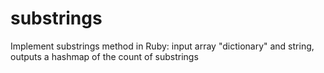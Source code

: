 # substrings
Implement substrings method in Ruby: input array "dictionary" and string, outputs a hashmap of the count of substrings
